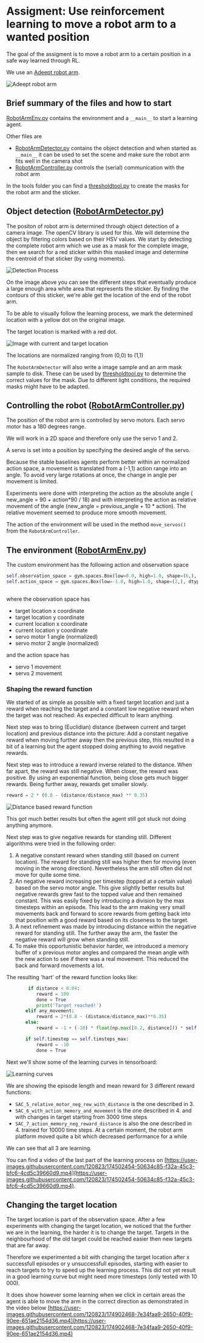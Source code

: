 # Assigment: Use reinforcement learning to move a robot arm to a wanted position
The goal of the assigment is to move a robot arm to a certain position in a safe way learned through RL. 

We use an [Adeept robot arm](http://www.adeept.com/robotic-arm-uno_p0118.html).

![Adeept robot arm](./images/adeept-robotarm.jpg)

## Brief summary of the files and how to start
[RobotArmEnv.py](RobotArmEnv.py) contains the environment and a `__main__` to start a learning agent.

Other files are
 * [RobotArmDetector.py](RobotArmDetector.py) contains the object detection and when started as  `__main__` it can be used to set the scene and make sure the robot arm fits well in the camera shot
 * [RobotArmController.py](RobotArmController.py) controls the (serial) communication with the robot arm
 

In the tools folder you can find a [thresholdtool.py](./tools/thresholdtool.py) to create the masks for the robot arm and the sticker.

## Object detection ([RobotArmDetector.py](RobotArmDetector.py))
The positon of robot arm is determined through object detection of a camera image. The openCV library is used for this.
We will determine the object by filtering colors based on their HSV values. 
We start by detecting the complete robot arm which we use as a mask for the complete image, then we search for a red sticker within this masked image and determine the centroid of that sticker (by using moments).

![Detection Process](./images/allmasks-withtext.jpg)

On the image above you can see the different steps that eventually produce a large enough area white area that represents the sticker. By finding the contours of this sticker, we're able get the location of the end of the robot arm.

To be able to visually follow the learning process, we mark the determined location with a yellow dot on the original image.

The target location is marked with a red dot.

![Image with current and target location](./images/result.jpg)

The locations are normalized ranging from (0,0) to (1,1)

The `RobotArmDetector` will also write a image sample and an arm mask sample to disk. These can be used by [thresholdtool.py](./tools/thresholdtool.py) to determine the correct values for the mask. Due to different light conditions, the required masks might have to be adapted.

## Controlling the robot ([RobotArmController.py](RobotArmController.py))
The position of the robot arm is controlled by servo motors. Each servo motor has a 180 degrees range. 

We will work in a 2D space and therefore only use the servo 1 and 2. 

A servo is set into a position by specifying the desired angle of the servo.

Because the stable baselines agents perform better within an normalized action space, a movement is translated from a (-1,1) action range into an angle. To avoid very large rotations at once, the change in angle per movement is limited.

Experiments were done with interpreting the action as the absolute angle ( new_angle = 90 + action*90 / 18) and with interpreting the action as relative movement of the angle (new_angle = previous_angle + 10 * action). The relative movement seemed to produce more smooth movement.

The action of the environment will be used in the method `move_servos()` from the `RobotArmController`. 


## The environment ([RobotArmEnv.py](RobotArmEnv.py))
The custom environment has the following action and observation space
```python
self.observation_space = gym.spaces.Box(low=0.0, high=1.0, shape=(6,), dtype=np.float32)
self.action_space = gym.spaces.Box(low=-1.0, high=1.0, shape=(2,), dtype=np.float32) 
      
```
where the observation space has
 * target location x coordinate
 * target location y coordinate
 * current location x coordinate
 * current location y coordinate
 * servo motor 1 angle (normalized)
 * servo motor 2 angle (normalized)
 
and the action space has
 * servo 1 movement
 * servo 2 movement

### Shaping the reward function  
We started of as simple as possible with a fixed target location and just a reward when reaching the target and a constant low negative reward when the target was not reached: As expected difficult to learn anything.

Next step was to bring (Euclidian) distance (between current and target location) and previous distance into the picture: Add a constant negative reward when moving further away then the previous step, this resulted in a bit of a learning but the agent stopped doing anything to avoid negative rewards.

Next step was to introduce a reward inverse related to the distance. When far apart, the reward was still negative. When closer, the reward was positive. By using an exponential function, being close gets much bigger rewards. Being further away, rewards get smaller slowly.

```python
reward = 2 * (0.8 - (distance/distance_max) ** 0.35)
```
![Distance based reward function](./images/distance-reward-function.jpg)

This got much better results but often the agent still got stuck not doing anything anymore.

Next step was to give negative rewards for standing still. Different algorithms were tried in the following order:

 1. A negative constant reward when standing still (based on current location). The reward for standing still was higher then for moving (even moving in the wrong direction). Nevertheless the arm still often did not move for quite some time.
 2. An negative reward increasing per timestep (topped at a certain value) based on the servo motor angle. This give slightly better results but negative rewards grew fast to the topped value and then remained constant. This was easily fixed by introducing a division by the max timesteps within an episode. This lead to the arm making very small movements back and forward to score rewards from getting back into that position with a good reward based on its closeness to the target. 
 3. A next refinement was made by introducing distance within the negative reward for standing still. The further away the arm, the faster the negative reward will grow when standing still.
 4. To make this opportunistic behavior harder, we introduced a memory buffer of x previous motor angles and compared the mean angle with the new action to see if there was a real movement. This reduced the back and forward movements a lot.
 
The resulting 'hart' of the reward function looks like:
 ```python
         if distance < 0.04:
            reward = 100
            done = True
            print('Target reached!')
        elif any_movement:
            reward = 2*(0.8 - (distance/distance_max)**0.35)
        else:
            reward = -1 + (-10) * float(np.max([0.2, distance])) * self.stand_still_count/self.timsteps_max

        if self.timestep == self.timsteps_max:
            reward = -10
            done = True
 ```

Next we'll show some of the learning curves in tensorboard:

![Learning curves](./images/learning-curves.jpg)

We are showing the episode length and mean reward for 3 different reward functions:

 * `SAC_5_relative_motor_neg_rew_with_distance` is the one described in 3.
 * `SAC_6_with_action_memory_and_movement` is the one described in 4. and with changes in target starting from 3000 time steps
 * `SAC_7_action_memory_neg_reward_distance` is also the one described in 4. trained for 10000 time steps. At a certain moment, the robot arm platform moved quite a bit which decreased performance for a while

 We can see that all 3 are learning.

 You can find a video of the last part of the learning process on [https://user-images.githubusercontent.com/120823/174502454-50634c85-f32a-45c3-bfc6-4cd5c39660d9.mp4](https://user-images.githubusercontent.com/120823/174502454-50634c85-f32a-45c3-bfc6-4cd5c39660d9.mp4).

## Changing the target location

The target location is part of the observation space. After a few experiments with changing the target location, we noticed that the further we are in the learning, the harder it is to change the target. Targets in the neighbourhood of the old target could be reached easier then new targets that are far away. 

Therefore we experimented a bit with changing the target location after x successfull episodes or y unsuccessfull episodes, starting with easier to reach targets to try to speed up the learning process. This did not yet result in a good learning curve but might need more timesteps (only tested with 10 000).

It does show however some learning when we click in certain areas the agent is able to move the arm in the correct direction as demonstrated in the video below
[https://user-images.githubusercontent.com/120823/174902468-7e34faa9-2650-40f9-90ee-651ae2154d36.mp4](https://user-images.githubusercontent.com/120823/174902468-7e34faa9-2650-40f9-90ee-651ae2154d36.mp4)



